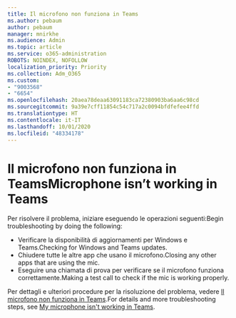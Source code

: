 ```yaml
---
title: Il microfono non funziona in Teams
ms.author: pebaum
author: pebaum
manager: mnirkhe
ms.audience: Admin
ms.topic: article
ms.service: o365-administration
ROBOTS: NOINDEX, NOFOLLOW
localization_priority: Priority
ms.collection: Adm_O365
ms.custom:
- "9003568"
- "6654"
ms.openlocfilehash: 20aea78deaa63091183ca72380903ba6aa6c98cd
ms.sourcegitcommit: 9a39e7cff11854c54c717a2c0094bfdfefee4ffd
ms.translationtype: HT
ms.contentlocale: it-IT
ms.lasthandoff: 10/01/2020
ms.locfileid: "48334178"
---
```

# <a name="microphone-isnt-working-in-teams"></a><span data-ttu-id="5e63d-102">Il microfono non funziona in Teams</span><span class="sxs-lookup"><span data-stu-id="5e63d-102">Microphone isn’t working in Teams</span></span>

<span data-ttu-id="5e63d-103">Per risolvere il problema, iniziare eseguendo le operazioni seguenti:</span><span class="sxs-lookup"><span data-stu-id="5e63d-103">Begin troubleshooting by doing the following:</span></span>

- <span data-ttu-id="5e63d-104">Verificare la disponibilità di aggiornamenti per Windows e Teams.</span><span class="sxs-lookup"><span data-stu-id="5e63d-104">Checking for Windows and Teams updates.</span></span>
- <span data-ttu-id="5e63d-105">Chiudere tutte le altre app che usano il microfono.</span><span class="sxs-lookup"><span data-stu-id="5e63d-105">Closing any other apps that are using the mic.</span></span>
- <span data-ttu-id="5e63d-106">Eseguire una chiamata di prova per verificare se il microfono funziona correttamente.</span><span class="sxs-lookup"><span data-stu-id="5e63d-106">Making a test call to check if the mic is working properly.</span></span>

<span data-ttu-id="5e63d-107">Per dettagli e ulteriori procedure per la risoluzione del problema, vedere [Il microfono non funziona in Teams](https://support.microsoft.com/office/666d1123-9dd0-4a31-ad2e-a758b204f33a).</span><span class="sxs-lookup"><span data-stu-id="5e63d-107">For details and more troubleshooting steps, see [My microphone isn't working in Teams](https://support.microsoft.com/office/666d1123-9dd0-4a31-ad2e-a758b204f33a).</span></span>
